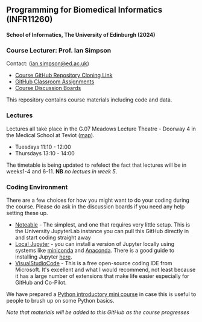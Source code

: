 ## Programming for Biomedical Informatics (INFR11260)
#### School of Informatics, The University of Edinburgh (2024)

### Course Lecturer: Prof. Ian Simpson

Contact: ([ian.simpson@ed.ac.uk](mailto:ian.simpson@ed.ac.uk))

- [Course GitHub Repository Cloning Link](https://github.com/tisimpson/pbi.git)
- [GitHub Classroom Assignments](https://github.com/biomedical-informatics)
- [Course Discussion Boards](https://edstem.org/eu/courses/1512/discussion/)

This repository contains course materials including code and data.

### Lectures
Lectures all take place in the G.07 Meadows Lecture Theatre - Doorway 4 in the Medical School at Teviot ([map](https://www.google.com/maps/place/55°56'41.8%22N+3°11'25.3%22W/@55.944955,-3.1929309,17z/data=!3m1!4b1!4m4!3m3!8m2!3d55.944955!4d-3.190356?entry=ttu&g_ep=EgoyMDI0MDkxMS4wIKXMDSoASAFQAw%3D%3D)).

- Tuesdays 11:10 - 12:00
- Thursdays 13:10 - 14:00

The timetable is being updated to refelect the fact that lectures will be in weeks1-4 and 6-11. **NB** *no lectues in week 5*.

### Coding Environment

There are a few choices for how you might want to do your coding during the course. Please do ask in the discussion boards if you need any help setting these up.

- [Noteable](https://noteable.edina.ac.uk/launch) - The simplest, and one that requires very little setup. This is the University JupyterLab instance you can pull this GitHub directly in and start coding straight away
- [Local Jupyter](https://jupyter.org/install) - you can install a version of Jupyter locally using systems like [miniconda](https://docs.anaconda.com/miniconda/) and [Anaconda](https://www.anaconda.com). There is a good guide to installing Jupyter [here](https://jupyter.org/install).
- [VisualStudioCode](https://code.visualstudio.com) - This is a free open-source coding IDE from Microsoft. It's excellent and what I would recommend, not least because it has a large number of extensions that make life easier especially for GitHub and Co-Pilot.

We have prepared a [Python introductory mini course](https://github.com/tisimpson/pbi/tree/main/python_basics) in case this is useful to people to brush up on some Python basics.

*Note that materials will be added to this GitHub as the course progresses*
